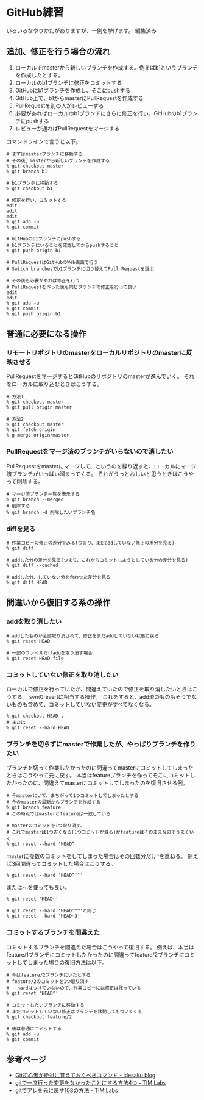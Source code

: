 # GitHub練習

いろいろなやりかたがありますが、一例を挙げます。
編集済み

## 追加、修正を行う場合の流れ

1. ローカルでmasterから新しいブランチを作成する。例えばb1というブランチを作成したとする。
2. ローカルのb1ブランチに修正をコミットする
3. GitHubにb1ブランチを作成し、そこにpushする
4. GitHub上で、b1からmasterにPullRequestを作成する
5. PullRequestを別の人がレビューする
6. 必要があればローカルのb1ブランチにさらに修正を行い、GitHubのb1ブランチにpushする
7. レビューが通ればPullRequestをマージする

コマンドラインで言うと以下。

```
# まずはmasterブランチに移動する
# その後、masterから新しいブランチを作成する
% git checkout master
% git branch b1

# b1ブランチに移動する
% git checkout b1

# 修正を行い、コミットする
edit
edit
edit
% git add -u
% git commit

# GitHubのb1ブランチにpushする
# b1ブランチにいることを確認してからpushすること
% git push origin b1

# PullRequestはGitHubのWeb画面で行う
# Switch branchesでb1ブランチに切り替えてPull Requestを選ぶ

# その後も必要があれば修正を行う
# PullRequestを作った後も同じブランチで修正を行って良い
edit
edit
% git add -u
% git commit
% git push origin b1
```

## 普通に必要になる操作

### リモートリポジトリのmasterをローカルリポジトリのmasterに反映させる

PullRequestをマージするとGitHubのリポジトリのmasterが進んでいく。
それをローカルに取り込むときはこうする。

```
# 方法1
% git checkout master
% git pull origin master

# 方法2
% git checkout master
% git fetch origin
% g merge origin/master
```

### PullRequestをマージ済のブランチがいらないので消したい

PullRequestをmasterにマージして、というのを繰り返すと、ローカルにマージ済ブランチがいっぱい溜まってくる。
それがうっとおしいと思うときはこうやって削除する。

```
# マージ済ブランチ一覧を表示する
% git branch --merged
# 削除する
% git branch -d 削除したいブランチ名
```

### diffを見る

```
# 作業コピーの修正の差分をみる(つまり、まだaddしていない修正の差分を見る)
% git diff

# addした分の差分を見る(つまり、これからコミットしようとしている分の差分を見る)
% git diff --cached

# addした分、していない分を合わせた差分を見る
% git diff HEAD
```

## 間違いから復旧する系の操作

### addを取り消したい

```
# addしたものが全部取り消されて、修正をまだaddしていない状態に戻る
% git reset HEAD

# 一部のファイルだけaddを取り消す場合
% git reset HEAD file
```


### コミットしていない修正を取り消したい

ローカルで修正を行っていたが、間違えていたので修正を取り消したいときはこうする。
svnのrevertに相当する操作。
これをすると、add済のものもそうでないものも含めて、コミットしていない変更がすべてなくなる。

```
% git checkout HEAD .
# または
% git reset --hard HEAD
```

### ブランチを切らずにmasterで作業したが、やっぱりブランチを作りたい

ブランチを切って作業したかったのに間違ってmasterにコミットしてしまったときはこうやって元に戻す。
本当はfeatureブランチを作ってそこにコミットしたかったのに、間違えてmasterにコミットしてしまったのを復旧させる例。

```
# 今masterにいて、まちがって1つコミットしてしまったとする
# 今のmasterの最新からブランチを作成する
% git branch feature
# この時点ではmasterとfeatureは一致している

# masterのコミットを1つ取り消す。
# これでmasterは1つ古くなる(1つコミットが減る)がfeatureはそのままなのでうまくいく
% git reset --hard 'HEAD^'
```

masterに複数のコミットをしてしまった場合はその回数分だけ`^`を重ねる。
例えば3回間違ってコミットした場合はこうする。

```
% git reset --hard 'HEAD^^^'
```

または`~n`を使っても良い。

```
% git reset 'HEAD~'

# git reset --hard 'HEAD^^^'と同じ
% git reset --hard 'HEAD~3'
```

### コミットするブランチを間違えた

コミットするブランチを間違えた場合はこうやって復旧する。
例えば、本当はfeature/1ブランチにコミットしたかったのに間違ってfeature/2ブランチにコミットしてしまった場合の復旧方法は以下。

```
# 今はfeature/2ブランチにいたとする
# feature/2のコミットを1つ取り消す
# --hardはつけていないので、作業コピーには修正は残っている
% git reset 'HEAD^'

# コミットしたいブランチに移動する
# まだコミットしていない修正はブランチを移動してもついてくる
% git checkout feature/2

# 後は普通にコミットする
% git add -u
% git commit
```


## 参考ページ

- [Git初心者が絶対に覚えておくべきコマンド - idesaku blog](http://d.hatena.ne.jp/idesaku/20091106/1257507849)
- [gitで一度行った変更をなかったことにする方法4つ - TIM Labs](http://labs.timedia.co.jp/2011/02/git-various-undo.html)
- [gitでアレを元に戻す108の方法 - TIM Labs](http://labs.timedia.co.jp/2011/08/git-undo-999.html)

